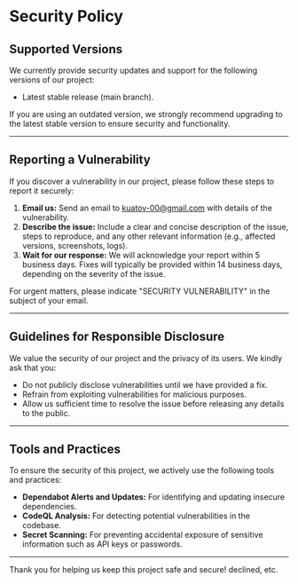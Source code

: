 # Security Policy

## Supported Versions
We currently provide security updates and support for the following versions of our project:
- Latest stable release (main branch).

If you are using an outdated version, we strongly recommend upgrading to the latest stable version to ensure security and functionality.

---

## Reporting a Vulnerability
If you discover a vulnerability in our project, please follow these steps to report it securely:  

1. **Email us:** Send an email to kuatov-00@gmail.com with details of the vulnerability.
2. **Describe the issue:** Include a clear and concise description of the issue, steps to reproduce, and any other relevant information (e.g., affected versions, screenshots, logs).
3. **Wait for our response:** We will acknowledge your report within 5 business days. Fixes will typically be provided within 14 business days, depending on the severity of the issue.

For urgent matters, please indicate "SECURITY VULNERABILITY" in the subject of your email.

---

## Guidelines for Responsible Disclosure
We value the security of our project and the privacy of its users. We kindly ask that you:
- Do not publicly disclose vulnerabilities until we have provided a fix.
- Refrain from exploiting vulnerabilities for malicious purposes.
- Allow us sufficient time to resolve the issue before releasing any details to the public.

---

## Tools and Practices
To ensure the security of this project, we actively use the following tools and practices:
- **Dependabot Alerts and Updates:** For identifying and updating insecure dependencies.
- **CodeQL Analysis:** For detecting potential vulnerabilities in the codebase.
- **Secret Scanning:** For preventing accidental exposure of sensitive information such as API keys or passwords.

---

Thank you for helping us keep this project safe and secure!
declined, etc.
